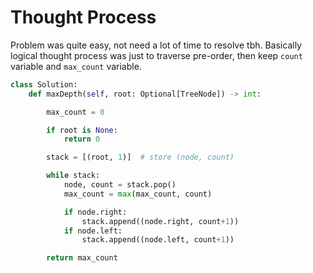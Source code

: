 # Thought Process
Problem was quite easy, not need a lot of time to resolve tbh. Basically logical thought process was just to traverse pre-order, then keep `count` variable and `max_count` variable.
```python
class Solution:
    def maxDepth(self, root: Optional[TreeNode]) -> int:

        max_count = 0

        if root is None:
            return 0

        stack = [(root, 1)]  # store (node, count)

        while stack:
            node, count = stack.pop()
            max_count = max(max_count, count)

            if node.right:
                stack.append((node.right, count+1))
            if node.left:
                stack.append((node.left, count+1))

        return max_count
```